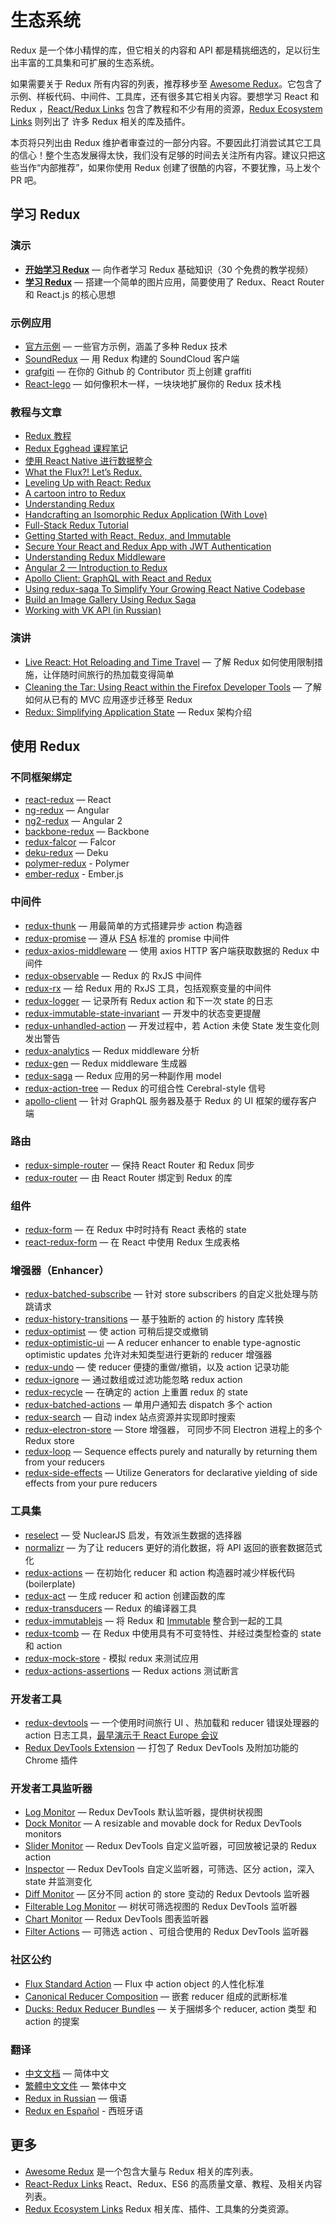 # 生态系统

Redux 是一个体小精悍的库，但它相关的内容和 API 都是精挑细选的，足以衍生出丰富的工具集和可扩展的生态系统。

如果需要关于 Redux 所有内容的列表，推荐移步至 [Awesome Redux](https://github.com/xgrommx/awesome-redux)。它包含了示例、样板代码、中间件、工具库，还有很多其它相关内容。要想学习 React 和 Redux ，[React/Redux Links](https://github.com/markerikson/react-redux-links) 包含了教程和不少有用的资源，[Redux Ecosystem Links](https://github.com/markerikson/redux-ecosystem-links) 则列出了 许多 Redux 相关的库及插件。

本页将只列出由 Redux 维护者审查过的一部分内容。不要因此打消尝试其它工具的信心！整个生态发展得太快，我们没有足够的时间去关注所有内容。建议只把这些当作“内部推荐”，如果你使用 Redux 创建了很酷的内容，不要犹豫，马上发个 PR 吧。

## 学习 Redux

### 演示

- **[开始学习 Redux](https://egghead.io/series/getting-started-with-redux)** — 向作者学习 Redux 基础知识（30 个免费的教学视频）
- **[学习 Redux](https://learnredux.com)** — 搭建一个简单的图片应用，简要使用了 Redux、React Router 和 React.js 的核心思想

### 示例应用

- [官方示例](Examples.md) — 一些官方示例，涵盖了多种 Redux 技术
- [SoundRedux](https://github.com/andrewngu/sound-redux) — 用 Redux 构建的 SoundCloud 客户端
- [grafgiti](https://github.com/mohebifar/grafgiti) — 在你的 Github 的 Contributor 页上创建 graffiti
- [React-lego](https://github.com/peter-mouland/react-lego) — 如何像积木一样，一块块地扩展你的 Redux 技术栈

### 教程与文章

- [Redux 教程](https://github.com/happypoulp/redux-tutorial)
- [Redux Egghead 课程笔记](https://github.com/tayiorbeii/egghead.io_redux_course_notes)
- [使用 React Native 进行数据整合](http://makeitopen.com/tutorials/building-the-f8-app/data/)
- [What the Flux?! Let’s Redux.](https://blog.andyet.com/2015/08/06/what-the-flux-lets-redux)
- [Leveling Up with React: Redux](https://css-tricks.com/learning-react-redux/)
- [A cartoon intro to Redux](https://code-cartoons.com/a-cartoon-intro-to-redux-3afb775501a6)
- [Understanding Redux](http://www.youhavetolearncomputers.com/blog/2015/9/15/a-conceptual-overview-of-redux-or-how-i-fell-in-love-with-a-javascript-state-container)
- [Handcrafting an Isomorphic Redux Application (With Love)](https://medium.com/@bananaoomarang/handcrafting-an-isomorphic-redux-application-with-love-40ada4468af4)
- [Full-Stack Redux Tutorial](http://teropa.info/blog/2015/09/10/full-stack-redux-tutorial.html)
- [Getting Started with React, Redux, and Immutable](http://www.theodo.fr/blog/2016/03/getting-started-with-react-redux-and-immutable-a-test-driven-tutorial-part-2/)
- [Secure Your React and Redux App with JWT Authentication](https://auth0.com/blog/2016/01/04/secure-your-react-and-redux-app-with-jwt-authentication/)
- [Understanding Redux Middleware](https://medium.com/@meagle/understanding-87566abcfb7a)
- [Angular 2 — Introduction to Redux](https://medium.com/google-developer-experts/angular-2-introduction-to-redux-1cf18af27e6e)
- [Apollo Client: GraphQL with React and Redux](https://medium.com/apollo-stack/apollo-client-graphql-with-react-and-redux-49b35d0f2641)
- [Using redux-saga To Simplify Your Growing React Native Codebase](https://shift.infinite.red/using-redux-saga-to-simplify-your-growing-react-native-codebase-2b8036f650de)
- [Build an Image Gallery Using Redux Saga](http://joelhooks.com/blog/2016/03/20/build-an-image-gallery-using-redux-saga)
- [Working with VK API (in Russian)](https://www.gitbook.com/book/maxfarseer/redux-course-ru/details)

### 演讲

- [Live React: Hot Reloading and Time Travel](http://youtube.com/watch?v=xsSnOQynTHs) — 了解 Redux 如何使用限制措施，让伴随时间旅行的热加载变得简单
- [Cleaning the Tar: Using React within the Firefox Developer Tools](https://www.youtube.com/watch?v=qUlRpybs7_c) — 了解如何从已有的 MVC 应用逐步迁移至 Redux
- [Redux: Simplifying Application State](https://www.youtube.com/watch?v=okdC5gcD-dM) — Redux 架构介绍

## 使用 Redux

### 不同框架绑定

- [react-redux](https://github.com/gaearon/react-redux) — React
- [ng-redux](https://github.com/wbuchwalter/ng-redux) — Angular
- [ng2-redux](https://github.com/wbuchwalter/ng2-redux) — Angular 2
- [backbone-redux](https://github.com/redbooth/backbone-redux) — Backbone
- [redux-falcor](https://github.com/ekosz/redux-falcor) — Falcor
- [deku-redux](https://github.com/troch/deku-redux) — Deku
- [polymer-redux](https://github.com/tur-nr/polymer-redux) - Polymer
- [ember-redux](https://github.com/toranb/ember-redux) - Ember.js

### 中间件

- [redux-thunk](http://github.com/gaearon/redux-thunk) — 用最简单的方式搭建异步 action 构造器
- [redux-promise](https://github.com/acdlite/redux-promise) — 遵从 [FSA](https://github.com/acdlite/flux-standard-action) 标准的 promise 中间件
- [redux-axios-middleware](https://github.com/svrcekmichal/redux-axios-middleware) — 使用 axios HTTP 客户端获取数据的 Redux 中间件
- [redux-observable](https://github.com/blesh/redux-observable/) — Redux 的 RxJS 中间件
- [redux-rx](https://github.com/acdlite/redux-rx) — 给 Redux 用的 RxJS 工具，包括观察变量的中间件
- [redux-logger](https://github.com/fcomb/redux-logger) — 记录所有 Redux action 和下一次 state 的日志
- [redux-immutable-state-invariant](https://github.com/leoasis/redux-immutable-state-invariant) — 开发中的状态变更提醒
- [redux-unhandled-action](https://github.com/socialtables/redux-unhandled-action) — 开发过程中，若 Action 未使 State 发生变化则发出警告
- [redux-analytics](https://github.com/markdalgleish/redux-analytics) — Redux middleware 分析
- [redux-gen](https://github.com/weo-edu/redux-gen) — Redux middleware 生成器
- [redux-saga](https://github.com/yelouafi/redux-saga) — Redux 应用的另一种副作用 model
- [redux-action-tree](https://github.com/cerebral/redux-action-tree) — Redux 的可组合性 Cerebral-style 信号
- [apollo-client](https://github.com/apollostack/apollo-client) — 针对 GraphQL 服务器及基于 Redux 的 UI 框架的缓存客户端

### 路由

- [redux-simple-router](https://github.com/rackt/redux-simple-router) — 保持 React Router 和 Redux 同步
- [redux-router](https://github.com/acdlite/redux-router) — 由 React Router 绑定到 Redux 的库

### 组件

- [redux-form](https://github.com/erikras/redux-form) — 在 Redux 中时时持有 React 表格的 state
- [react-redux-form](https://github.com/davidkpiano/react-redux-form) — 在 React 中使用 Redux 生成表格

### 增强器（Enhancer）

- [redux-batched-subscribe](https://github.com/tappleby/redux-batched-subscribe) — 针对 store subscribers 的自定义批处理与防跳请求
- [redux-history-transitions](https://github.com/johanneslumpe/redux-history-transitions) — 基于独断的 action 的 history 库转换
- [redux-optimist](https://github.com/ForbesLindesay/redux-optimist) — 使 action 可稍后提交或撤销
- [redux-optimistic-ui](https://github.com/mattkrick/redux-optimistic-ui) — A reducer enhancer to enable type-agnostic optimistic updates 允许对未知类型进行更新的 reducer 增强器
- [redux-undo](https://github.com/omnidan/redux-undo) — 使 reducer 便捷的重做/撤销，以及 action 记录功能
- [redux-ignore](https://github.com/omnidan/redux-ignore) — 通过数组或过滤功能忽略 redux action
- [redux-recycle](https://github.com/omnidan/redux-recycle) — 在确定的 action 上重置 redux 的 state
- [redux-batched-actions](https://github.com/tshelburne/redux-batched-actions) — 单用户通知去 dispatch 多个 action
- [redux-search](https://github.com/treasure-data/redux-search) — 自动 index 站点资源并实现即时搜索
- [redux-electron-store](https://github.com/samiskin/redux-electron-store) — Store 增强器， 可同步不同 Electron 进程上的多个 Redux store
- [redux-loop](https://github.com/raisemarketplace/redux-loop) — Sequence effects purely and naturally by returning them from your reducers
- [redux-side-effects](https://github.com/salsita/redux-side-effects) — Utilize Generators for declarative yielding of side effects from your pure reducers

### 工具集

- [reselect](https://github.com/faassen/reselect) — 受 NuclearJS 启发，有效派生数据的选择器
- [normalizr](https://github.com/gaearon/normalizr) — 为了让 reducers 更好的消化数据，将 API 返回的嵌套数据范式化
- [redux-actions](https://github.com/acdlite/redux-actions) — 在初始化 reducer 和 action 构造器时减少样板代码 (boilerplate)
- [redux-act](https://github.com/pauldijou/redux-act) — 生成 reducer 和 action 创建函数的库
- [redux-transducers](https://github.com/acdlite/redux-transducers) — Redux 的编译器工具
- [redux-immutablejs](https://github.com/indexiatech/redux-immutablejs) — 将 Redux 和 [Immutable](https://github.com/facebook/immutable-js/) 整合到一起的工具
- [redux-tcomb](https://github.com/gcanti/redux-tcomb) — 在 Redux 中使用具有不可变特性、并经过类型检查的 state 和 action
- [redux-mock-store](https://github.com/arnaudbenard/redux-mock-store) - 模拟 redux 来测试应用
- [redux-actions-assertions](https://github.com/dmitry-zaets/redux-actions-assertions) — Redux actions 测试断言

### 开发者工具

- [redux-devtools](http://github.com/gaearon/redux-devtools) — 一个使用时间旅行 UI 、热加载和 reducer 错误处理器的 action 日志工具，[最早演示于 React Europe 会议](https://www.youtube.com/watch?v=xsSnOQynTHs)
- [Redux DevTools Extension](https://github.com/zalmoxisus/redux-devtools-extension) — 打包了 Redux DevTools 及附加功能的 Chrome 插件

### 开发者工具监听器

- [Log Monitor](https://github.com/gaearon/redux-devtools-log-monitor) — Redux DevTools 默认监听器，提供树状视图
- [Dock Monitor](https://github.com/gaearon/redux-devtools-dock-monitor) — A resizable and movable dock for Redux DevTools monitors
- [Slider Monitor](https://github.com/calesce/redux-slider-monitor) — Redux DevTools 自定义监听器，可回放被记录的 Redux action
- [Inspector](https://github.com/alexkuz/redux-devtools-inspector) — Redux DevTools 自定义监听器，可筛选、区分 action，深入 state 并监测变化
- [Diff Monitor](https://github.com/whetstone/redux-devtools-diff-monitor) — 区分不同 action 的 store 变动的 Redux Devtools 监听器
- [Filterable Log Monitor](https://github.com/bvaughn/redux-devtools-filterable-log-monitor/) — 树状可筛选视图的 Redux DevTools 监听器
- [Chart Monitor](https://github.com/romseguy/redux-devtools-chart-monitor) — Redux DevTools 图表监听器
- [Filter Actions](https://github.com/zalmoxisus/redux-devtools-filter-actions) — 可筛选 action 、可组合使用的 Redux DevTools 监听器

### 社区公约

- [Flux Standard Action](https://github.com/acdlite/flux-standard-action) — Flux 中 action object 的人性化标准
- [Canonical Reducer Composition](https://github.com/gajus/canonical-reducer-composition) — 嵌套 reducer 组成的武断标准
- [Ducks: Redux Reducer Bundles](https://github.com/erikras/ducks-modular-redux) — 关于捆绑多个 reducer, action 类型 和 action 的提案

### 翻译

- [中文文档](http://camsong.github.io/redux-in-chinese/) — 简体中文
- [繁體中文文件](https://github.com/chentsulin/redux) — 繁体中文
- [Redux in Russian](https://github.com/rajdee/redux-in-russian) — 俄语
- [Redux en Español](http://es.redux.js.org/) - 西班牙语

## 更多

- [Awesome Redux](https://github.com/xgrommx/awesome-redux) 是一个包含大量与 Redux 相关的库列表。
- [React-Redux Links](https://github.com/markerikson/react-redux-links) React、Redux、ES6 的高质量文章、教程、及相关内容列表。
- [Redux Ecosystem Links](https://github.com/markerikson/redux-ecosystem-links) Redux 相关库、插件、工具集的分类资源。

